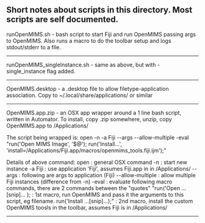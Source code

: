 Short notes about scripts in this directory.  Most scripts are self documented.
--------------------------------------------------------------------------------

runOpenMIMS.sh - bash script to start Fiji and run OpenMIMS passing args to OpenMIMS.
Also runs a macro to do the toolbar setup and logs stdout/stderr to a file.

--------------------------------------------------------------------------------

runOpenMIMS_singleInstance.sh - same as above, but with -single_instance flag added.

--------------------------------------------------------------------------------

OpenMIMS.desktop - a .desktop file to allow filetype-application association. Copy
to ~/.local/share/applications/ or similar

--------------------------------------------------------------------------------

OpenMIMS.app.zip - an OSX app wrapper around a 1 line bash script, written in Automator.
To install, copy .zip somewhere, unzip, copy OpenMIMS.app to /Applications/

The script being wrapped is:
open -n -a Fiji --args --allow-multiple -eval "run('Open MIMS Image', '$@'); run('Install...', 'install=/Applications/Fiji.app/macros/openmims_tools.fiji.ijm');"

Details of above command:
open : general OSX command
-n : start new instance
-a Fiji : use application 'Fiji', assumes Fiji.app in in /Applications/
--args : following are args to application (Fiji)
--allow-multiple : allow multiple Fiji instances (difference from -n)
-eval : evaluate following macro commands, there are 2 commands between the "quotes"
"run('Open ...[snip]... ); : 1st macro, run OpenMIMS and pass it the arguments to this script, eg filename.
run('Install ...[snip]...);" : 2nd macro, install the custom OpenMIMS toosls in the toolbar, assumes Fiji is in /Applications/


--------------------------------------------------------------------------------






